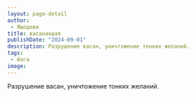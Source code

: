 ```yaml
---
layout: page-detail
author:
 - Яшодеви
title: васанакшая
publishDate: "2024-09-01"
description: Разрушение васан, уничтожение тонких желаний.
tags:
 - йога
image: 
---
```


Разрушение васан, уничтожение тонких желаний.

